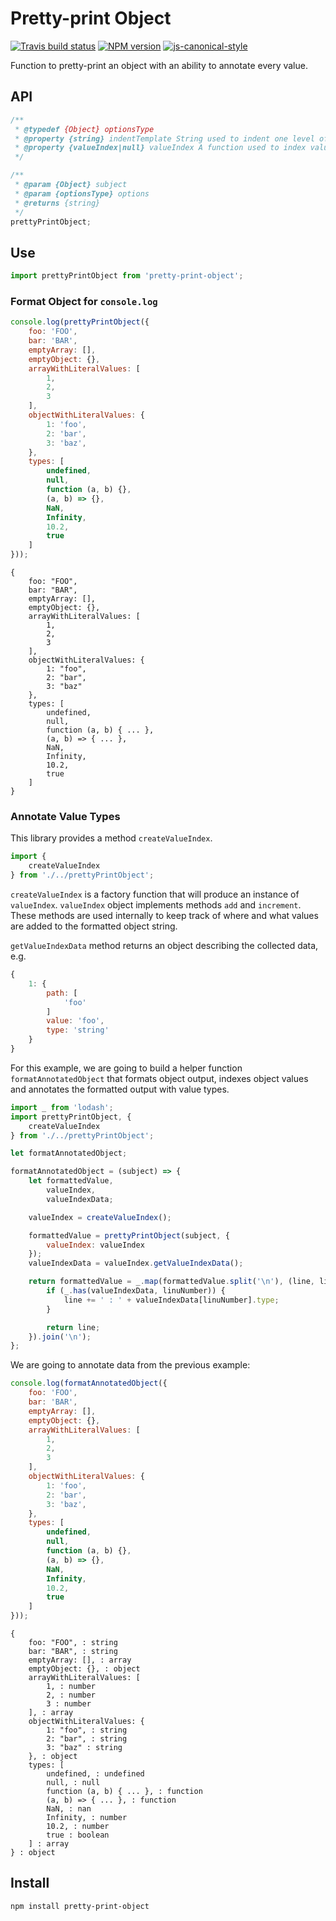 # Pretty-print Object

[![Travis build status](http://img.shields.io/travis/gajus/pretty-print-object/master.svg?style=flat-square)](https://travis-ci.org/gajus/pretty-print-object)
[![NPM version](http://img.shields.io/npm/v/pretty-print-object.svg?style=flat-square)](https://www.npmjs.com/package/pretty-print-object)
[![js-canonical-style](https://img.shields.io/badge/code%20style-canonical-brightgreen.svg?style=flat-square)](https://github.com/gajus/canonical)

Function to pretty-print an object with an ability to annotate every value.

## API

```js
/**
 * @typedef {Object} optionsType
 * @property {string} indentTemplate String used to indent one level of code (default: '    ').
 * @property {valueIndex|null} valueIndex A function used to index values in the object, the line of declaration in the output and the internal type of the value.
 */

/**
 * @param {Object} subject
 * @param {optionsType} options
 * @returns {string}
 */
prettyPrintObject;
```

## Use

```js
import prettyPrintObject from 'pretty-print-object';
```

### Format Object for `console.log`

```js
console.log(prettyPrintObject({
    foo: 'FOO',
    bar: 'BAR',
    emptyArray: [],
    emptyObject: {},
    arrayWithLiteralValues: [
        1,
        2,
        3
    ],
    objectWithLiteralValues: {
        1: 'foo',
        2: 'bar',
        3: 'baz',
    },
    types: [
        undefined,
        null,
        function (a, b) {},
        (a, b) => {},
        NaN,
        Infinity,
        10.2,
        true
    ]
}));
```

```
{
    foo: "FOO",
    bar: "BAR",
    emptyArray: [],
    emptyObject: {},
    arrayWithLiteralValues: [
        1,
        2,
        3
    ],
    objectWithLiteralValues: {
        1: "foo",
        2: "bar",
        3: "baz"
    },
    types: [
        undefined,
        null,
        function (a, b) { ... },
        (a, b) => { ... },
        NaN,
        Infinity,
        10.2,
        true
    ]
}
```

### Annotate Value Types

This library provides a method `createValueIndex`.

```js
import {
    createValueIndex
} from './../prettyPrintObject';
```

`createValueIndex` is a factory function that will produce an instance of `valueIndex`. `valueIndex` object implements methods `add` and `increment`. These methods are used internally to keep track of where and what values are added to the formatted object string.

`getValueIndexData` method returns an object describing the collected data, e.g.

```js
{
    1: {
        path: [
            'foo'
        ]
        value: 'foo',
        type: 'string'
    }
}
```

For this example, we are going to build a helper function `formatAnnotatedObject` that formats object output, indexes object values and annotates the formatted output with value types.

```js
import _ from 'lodash';
import prettyPrintObject, {
    createValueIndex
} from './../prettyPrintObject';

let formatAnnotatedObject;

formatAnnotatedObject = (subject) => {
    let formattedValue,
        valueIndex,
        valueIndexData;

    valueIndex = createValueIndex();

    formattedValue = prettyPrintObject(subject, {
        valueIndex: valueIndex
    });
    valueIndexData = valueIndex.getValueIndexData();

    return formattedValue = _.map(formattedValue.split('\n'), (line, linuNumber) => {
        if (_.has(valueIndexData, linuNumber)) {
            line += ' : ' + valueIndexData[linuNumber].type;
        }

        return line;
    }).join('\n');
};
```

We are going to annotate data from the previous example:

```js
console.log(formatAnnotatedObject({
    foo: 'FOO',
    bar: 'BAR',
    emptyArray: [],
    emptyObject: {},
    arrayWithLiteralValues: [
        1,
        2,
        3
    ],
    objectWithLiteralValues: {
        1: 'foo',
        2: 'bar',
        3: 'baz',
    },
    types: [
        undefined,
        null,
        function (a, b) {},
        (a, b) => {},
        NaN,
        Infinity,
        10.2,
        true
    ]
}));
```

```
{
    foo: "FOO", : string
    bar: "BAR", : string
    emptyArray: [], : array
    emptyObject: {}, : object
    arrayWithLiteralValues: [
        1, : number
        2, : number
        3 : number
    ], : array
    objectWithLiteralValues: {
        1: "foo", : string
        2: "bar", : string
        3: "baz" : string
    }, : object
    types: [
        undefined, : undefined
        null, : null
        function (a, b) { ... }, : function
        (a, b) => { ... }, : function
        NaN, : nan
        Infinity, : number
        10.2, : number
        true : boolean
    ] : array
} : object
```

## Install

```sh
npm install pretty-print-object
```
